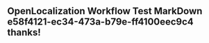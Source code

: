 <properties
ms.topic="hero-topic"
ms.test1="hero-topic"
ms.test2="test"/>

## OpenLocalization Workflow Test MarkDown e58f4121-ec34-473a-b79e-ff4100eec9c4 thanks!
<!--HONumber=Mar16_HO2-->
